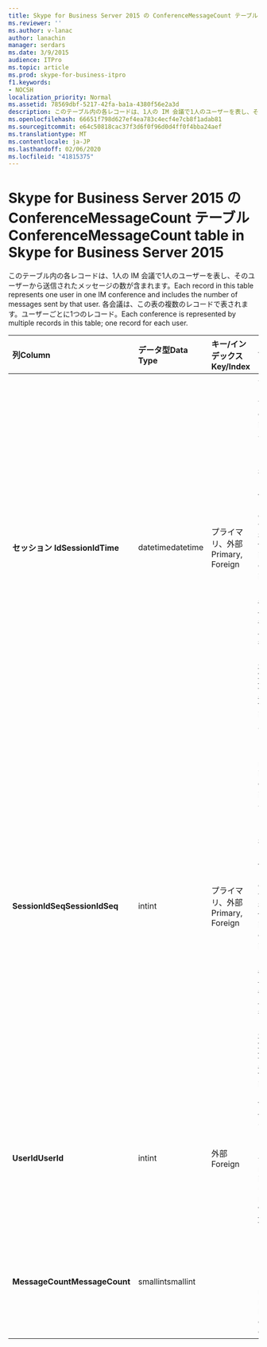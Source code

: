 ```yaml
---
title: Skype for Business Server 2015 の ConferenceMessageCount テーブル
ms.reviewer: ''
ms.author: v-lanac
author: lanachin
manager: serdars
ms.date: 3/9/2015
audience: ITPro
ms.topic: article
ms.prod: skype-for-business-itpro
f1.keywords:
- NOCSH
localization_priority: Normal
ms.assetid: 78569dbf-5217-42fa-ba1a-4380f56e2a3d
description: このテーブル内の各レコードは、1人の IM 会議で1人のユーザーを表し、そのユーザーから送信されたメッセージの数が含まれます。 各会議は、この表の複数のレコードで表されます。ユーザーごとに1つのレコード。
ms.openlocfilehash: 66651f798d627ef4ea783c4ecf4e7cb8f1adab81
ms.sourcegitcommit: e64c50818cac37f3d6f0f96d0d4ff0f4bba24aef
ms.translationtype: MT
ms.contentlocale: ja-JP
ms.lasthandoff: 02/06/2020
ms.locfileid: "41815375"
---
```

# <a name="conferencemessagecount-table-in-skype-for-business-server-2015"></a><span data-ttu-id="9f95f-104">Skype for Business Server 2015 の ConferenceMessageCount テーブル</span><span class="sxs-lookup"><span data-stu-id="9f95f-104">ConferenceMessageCount table in Skype for Business Server 2015</span></span>
 
<span data-ttu-id="9f95f-105">このテーブル内の各レコードは、1人の IM 会議で1人のユーザーを表し、そのユーザーから送信されたメッセージの数が含まれます。</span><span class="sxs-lookup"><span data-stu-id="9f95f-105">Each record in this table represents one user in one IM conference and includes the number of messages sent by that user.</span></span> <span data-ttu-id="9f95f-106">各会議は、この表の複数のレコードで表されます。ユーザーごとに1つのレコード。</span><span class="sxs-lookup"><span data-stu-id="9f95f-106">Each conference is represented by multiple records in this table; one record for each user.</span></span>
  
|<span data-ttu-id="9f95f-107">**列**</span><span class="sxs-lookup"><span data-stu-id="9f95f-107">**Column**</span></span>|<span data-ttu-id="9f95f-108">**データ型**</span><span class="sxs-lookup"><span data-stu-id="9f95f-108">**Data Type**</span></span>|<span data-ttu-id="9f95f-109">**キー/インデックス**</span><span class="sxs-lookup"><span data-stu-id="9f95f-109">**Key/Index**</span></span>|<span data-ttu-id="9f95f-110">**詳細**</span><span class="sxs-lookup"><span data-stu-id="9f95f-110">**Details**</span></span>|
|:-----|:-----|:-----|:-----|
|<span data-ttu-id="9f95f-111">**セッション Id**</span><span class="sxs-lookup"><span data-stu-id="9f95f-111">**SessionIdTime**</span></span> <br/> |<span data-ttu-id="9f95f-112">datetime</span><span class="sxs-lookup"><span data-stu-id="9f95f-112">datetime</span></span>  <br/> |<span data-ttu-id="9f95f-113">プライマリ、外部</span><span class="sxs-lookup"><span data-stu-id="9f95f-113">Primary, Foreign</span></span>  <br/> |<span data-ttu-id="9f95f-114">会議インスタンスの時刻。</span><span class="sxs-lookup"><span data-stu-id="9f95f-114">Time of conference instance.</span></span> <span data-ttu-id="9f95f-115">電話会議インスタンスを一意に識別するために**Sessionidseq**と組み合わせて使用されます。</span><span class="sxs-lookup"><span data-stu-id="9f95f-115">Used in conjunction with **SessionIdSeq** to uniquely identify a conference instance.</span></span> <span data-ttu-id="9f95f-116">詳細については、「 [Skype For Business Server 2015 の会議の表](conferences.md)」を参照してください。</span><span class="sxs-lookup"><span data-stu-id="9f95f-116">See the [Conferences table in Skype for Business Server 2015](conferences.md) for more information.</span></span> <br/> |
|<span data-ttu-id="9f95f-117">**SessionIdSeq**</span><span class="sxs-lookup"><span data-stu-id="9f95f-117">**SessionIdSeq**</span></span> <br/> |<span data-ttu-id="9f95f-118">int</span><span class="sxs-lookup"><span data-stu-id="9f95f-118">int</span></span>  <br/> |<span data-ttu-id="9f95f-119">プライマリ、外部</span><span class="sxs-lookup"><span data-stu-id="9f95f-119">Primary, Foreign</span></span>  <br/> |<span data-ttu-id="9f95f-120">会議インスタンスを識別する ID 番号。</span><span class="sxs-lookup"><span data-stu-id="9f95f-120">ID number to identify the conference instance.</span></span> <span data-ttu-id="9f95f-121">電話会議インスタンスを一意に識別するために**Sessionidtime**と組み合わせて使用されます。</span><span class="sxs-lookup"><span data-stu-id="9f95f-121">Used in conjunction with **SessionIdTime** to uniquely identify a conference instance.</span></span> <span data-ttu-id="9f95f-122">詳細については、「 [Skype For Business Server 2015 の会議の表](conferences.md)」を参照してください。</span><span class="sxs-lookup"><span data-stu-id="9f95f-122">See the [Conferences table in Skype for Business Server 2015](conferences.md) for more information.</span></span> <br/> |
|<span data-ttu-id="9f95f-123">**UserId**</span><span class="sxs-lookup"><span data-stu-id="9f95f-123">**UserId**</span></span> <br/> |<span data-ttu-id="9f95f-124">int</span><span class="sxs-lookup"><span data-stu-id="9f95f-124">int</span></span>  <br/> |<span data-ttu-id="9f95f-125">外部</span><span class="sxs-lookup"><span data-stu-id="9f95f-125">Foreign</span></span>  <br/> |<span data-ttu-id="9f95f-126">[[ユーザー] テーブル](users.md)から参照されている、このユーザーを識別する一意の番号。</span><span class="sxs-lookup"><span data-stu-id="9f95f-126">Unique number identifying this user, referenced from the [Users table](users.md).</span></span>  <br/> |
|<span data-ttu-id="9f95f-127">**MessageCount**</span><span class="sxs-lookup"><span data-stu-id="9f95f-127">**MessageCount**</span></span> <br/> |<span data-ttu-id="9f95f-128">smallint</span><span class="sxs-lookup"><span data-stu-id="9f95f-128">smallint</span></span>  <br/> | <br/> |<span data-ttu-id="9f95f-129">この会議中にこのユーザーによって送信されたメッセージの数です。</span><span class="sxs-lookup"><span data-stu-id="9f95f-129">The number of messages sent by this user during this conference.</span></span>  <br/> |
   

